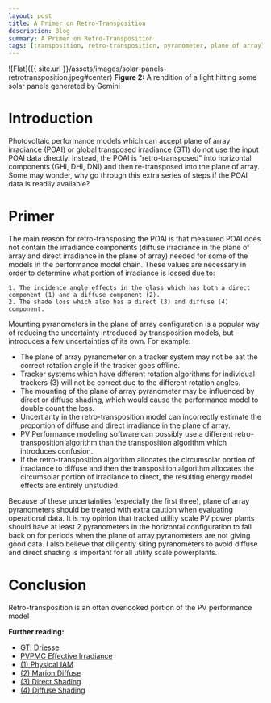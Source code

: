 ```yaml
---
layout: post
title: A Primer on Retro-Transposition
description: Blog
summary: A Primer on Retro-Transposition
tags: [transposition, retro-transposition, pyranometer, plane of array]
---
```



![Flat]({{ site.url }}/assets/images/solar-panels-retrotransposition.jpeg#center)
**Figure 2:**  A rendition of a light hitting some solar panels generated by Gemini

# Introduction

Photovoltaic performance models which can accept plane of array irradiance (POAI) or global transposed irradiance (GTI) do not use the
input POAI data directly.  Instead, the POAI is "retro-transposed" into horizontal components (GHI, DHI, DNI) and then re-transposed into the plane of array.  Some may wonder, why go through this extra series of steps if the POAI data is readily available? 

# Primer

The main reason for retro-transposing the POAI is that measured POAI does not contain the irradiance components (diffuse irradiance in the plane of array and direct irradiance in the plane of array) needed for some of the models in the performance model chain.  These values are necessary in order to determine what portion of irradiance is lossed due to:

    1. The incidence angle effects in the glass which has both a direct component (1) and a diffuse component (2).
    2. The shade loss which also has a direct (3) and diffuse (4) component.

Mounting pyranometers in the plane of array configuration is a popular way of reducing the uncertainty introduced by transposition models, but introduces a few uncertainties of its own.  For example:

- The plane of array pyranometer on a tracker system may not be aat the correct rotation angle if the tracker goes offline.
- Tracker systems which have different rotation algorithms for individual trackers (3) will not be correct due to the different rotation angles.
- The mounting of the plane of array pyranometer may be influenced by direct or diffuse shading, which would cause the performance model to double count the loss.
- Uncertianty in the retro-transposition model can incorrectly estimate the proportion of diffuse and direct irradiance in the plane of array.
- PV Performance modeling software can possibly use a different retro-transposition algorithm than the transposition algorithm which introduces confusion.  
- If the retro-transposition algorithm allocates the circumsolar portion of irradiance to diffuse and then the transposition algorithm allocates the circumsolar portion of irradiance to direct, the resulting energy model effects are entirely unstudied.

Because of these uncertainties (especially the first three), plane of array pyranometers should be treated with extra caution when evaluating operational data.  It is my opinion that tracked utility scale PV power plants should have at least 2 pyranometers in the horizontal configuration to fall back on for periods when the plane of array pyranometers are not giving good data.  I also believe that diligently siting pyranometers to avoid diffuse and direct shading is important for all utility scale powerplants. 

# Conclusion

Retro-transposition is an often overlooked portion of the PV performance model

**Further reading:** 
- [GTI Driesse](https://www.sciencedirect.com/science/article/pii/S0038092X23007272)
- [PVPMC Effective Irradiance](https://pvpmc.sandia.gov/modeling-guide/2-dc-module-iv/effective-irradiance/)
- [(1) Physical IAM](https://pvlib-python.readthedocs.io/en/v0.9.0/generated/pvlib.iam.physical.html)
- [(2) Marion Diffuse](https://pvlib-python.readthedocs.io/en/v0.9.0/generated/pvlib.iam.marion_diffuse.html)
- [(3) Direct Shading](https://kurt-rhee.github.io/2024/01/19/a-physical-shade-shape-calculation-algorithm)
- [(4) Diffuse Shading](https://pvlib-python.readthedocs.io/en/stable/gallery/shading/plot_passias_diffuse_shading.html)

